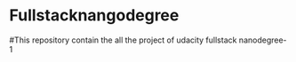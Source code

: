 # Fullstacknangodegree
#This repository contain the all the project of udacity fullstack nanodegree-1
